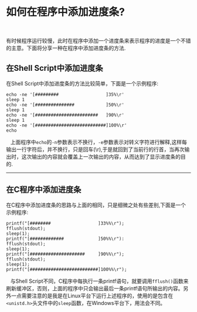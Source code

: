 # 如何在程序中添加进度条?    
<!--2015-11-27 -->  <br />         
有时候程序运行较慢，此时在程序中添加一个进度条来表示程序的进度是一个不错的主意。下面将分享一种在程序中添加进度条的方法.            
                 
## 在Shell Script中添加进度条
在Shell Script中添加进度条的方法比较简单，下面是一个示例程序:        

    echo -ne '[#########                  ]35%\r'
    sleep 1
    echo -ne '[###############            ]50%\r'
    sleep 1
    echo -ne '[########################   ]90%\r'
    sleep 1
    echo -ne '[###########################]100%\r'
    echo
&nbsp;&nbsp;&nbsp;上面程序中`echo`的`-n`参数表示不换行，`-e`参数表示对转义字符进行解释,这样每输出一行字符后，并不换行，只是回车(\r),于是就回到了当前行的行首，当再次输出时，这次输出的内容就会覆盖上一次输出的内容，从而达到了显示进度条的目的.              

----------
## 在C程序中添加进度条
在C程序中添加进度条的思路与上面的相同，只是细微之处有些差别,下面是一个示例程序:            

    printf("[########                  ]33%%\r");
    fflush(stdout);
    sleep(1);
    printf("[#############             ]50%%\r"):
    fflush(stdout);
    sleep(1);
    printf("[#####################     ]90%%\r");
    fflush(stdout);
    sleep(1);
    printf("[##########################]100%%\r");
&nbsp;&nbsp;&nbsp;与Shell Script不同，C程序中每执行一条printf语句，就要调用`fflush()`函数来刷新缓冲区，否则，上面的程序中只会输出最后一条printf语句所输出的内容。另外一点需要注意的是我是在Linux平台下运行上述程序的，使用的是包含在`<unistd.h>`头文件中的`sleep`函数，在Windows平台下，用法会不同。            
